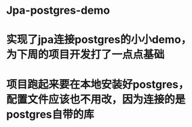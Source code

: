 # Jpa-postgres-demo
# 实现了jpa连接postgres的小小demo，为下周的项目开发打了一点点基础
# 项目跑起来要在本地安装好postgres，配置文件应该也不用改，因为连接的是postgres自带的库
